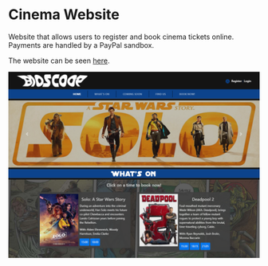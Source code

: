 # Cinema Website

Website that allows users to register and book cinema tickets online.  
Payments are handled by a PayPal sandbox.

The website can be seen [here](https://www.sedhna.com/cinema).

![](https://github.com/musevarg/Cinema-Website/blob/master/pic.png?raw=true)
